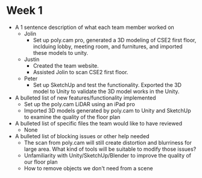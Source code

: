 # Week 1

- A 1 sentence description of what each team member worked on
    - Jolin
        - Set up poly.cam pro, generated a 3D modeling of CSE2 first floor, inclduing lobby, meeting room, and furnitures, and imported these models to unity.
    - Justin
        - Created the team website.
        - Assisted Jolin to scan CSE2 first floor.
    - Peter
        - Set up SketchUp and test the functionality. Exported the 3D model to Unity to validate the 3D model works in the Unity. 
- A bulleted list of new features/functionality implemented 
    - Set up the poly.cam LiDAR using an iPad pro
    - Imported 3D models generated by poly.cam to Unity and SketchUp to examine  the quality of the floor plan
- A bulleted list of specific files the team would like to have reviewed
    - None
- A bulleted list of blocking issues or other help needed
    - The scan from poly.cam will still create distortion and blurriness for large area. What kind of tools will be suitable to modify those issues?
    - Unfamiliarity with Unity/SketchUp/Blender to improve the quality of our floor plan
    - How to remove objects we don't need from a scene
